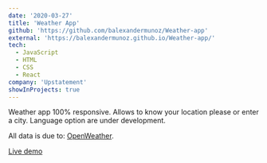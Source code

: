 ```yaml
---
date: '2020-03-27'
title: 'Weather App'
github: 'https://github.com/balexandermunoz/Weather-app'
external: 'https://balexandermunoz.github.io/Weather-app/'
tech:
  - JavaScript
  - HTML
  - CSS
  - React
company: 'Upstatement'
showInProjects: true
---
```


Weather app 100% responsive.
Allows to know your location please or enter a city.
Language option are under development.

All data is due to: [OpenWeather](https://openweathermap.org/).

[Live demo](https://balexandermunoz.github.io/Weather-app/)
